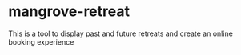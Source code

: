 # mangrove-retreat
This is a tool to display past and future retreats and create an online booking experience
